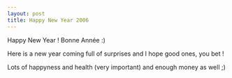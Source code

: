 ```yaml
---
layout: post
title: Happy New Year 2006
---
```


Happy New Year ! Bonne Année :)

Here is a new year coming full of surprises and I hope good ones, you bet !

Lots of happyness and health (very important) and enough money as well ;)